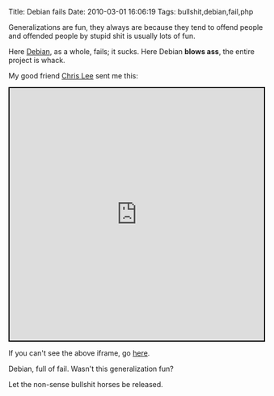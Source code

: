 Title: Debian fails
Date: 2010-03-01 16:06:19
Tags: bullshit,debian,fail,php

Generalizations are fun, they always are because they tend to offend people and offended people by stupid shit is usually lots of fun.

Here <a href="http://debian.org">Debian</a>, as a whole, fails; it sucks. Here Debian <strong>blows ass</strong>, the entire project is whack.

My good friend <a href="http://twitter.com/account/profile_image/akachrislee?hreflang=en">Chris Lee</a> sent me this:

<iframe style="border:2px solid #000000" height="500" width="100%" src="http://bugs.debian.org/cgi-bin/bugreport.cgi?bug=380731" title="Debian fails"></iframe>

If you can't see the above iframe, go <a href="http://bugs.debian.org/cgi-bin/bugreport.cgi?bug=380731">here</a>.

Debian, full of fail. Wasn't this generalization fun?

Let the non-sense bullshit horses be released.